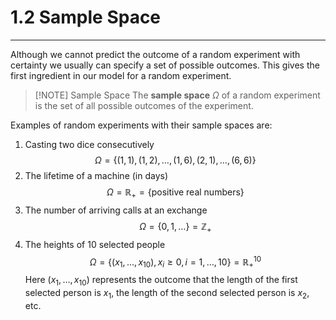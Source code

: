 # 1.2 Sample Space
---
Although we cannot predict the outcome of a random experiment with certainty we usually can specify a set of possible outcomes. This gives the first ingredient in our model for a random experiment.


> [!NOTE] Sample Space
> The **sample space** $\Omega$ of a random experiment is the set of all possible outcomes of the experiment.

Examples of random experiments with their sample spaces are:
1. Casting two dice consecutively
$$
\Omega = \{ (1,1), (1,2), \dots, (1,6), (2,1), \dots , (6,6) \}
$$
2. The lifetime of a machine (in days)
$$
\Omega = \mathbb{R}_{+} = \{  \text{positive real numbers}\}
$$
3. The number of arriving calls at an exchange 
$$
\Omega = \{  0,1,\dots \} = \mathbb{Z}_{+}
$$
4. The heights of 10 selected people
 $$
\Omega = \{( x_{1},\dots,x_{10}) , x_{i} \geq 0, i=1,\dots,10 \} = \mathbb{R}^{10}_{+}
$$
Here $(x_{1},\dots,x_{10})$ represents the outcome that the length of the first selected person is $x_{1}$, the length of the second selected person is $x_{2},$ etc.